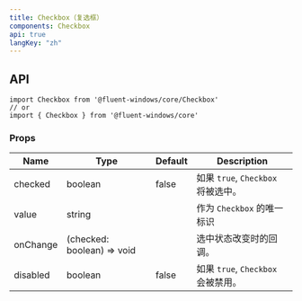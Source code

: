 ```yaml
---
title: Checkbox（复选框）
components: Checkbox
api: true
langKey: "zh"
---
```


## API

```
import Checkbox from '@fluent-windows/core/Checkbox'
// or
import { Checkbox } from '@fluent-windows/core'
```

### Props

| Name | Type | Default | Description |
| --- | --- | --- | --- |
| checked | boolean | false | 如果 `true`, `Checkbox` 将被选中。 |
| value | string |  | 作为 `Checkbox` 的唯一标识 |
| onChange | (checked: boolean) => void |  | 选中状态改变时的回调。 |
| disabled | boolean | false | 	如果 `true`, `Checkbox` 会被禁用。 |
